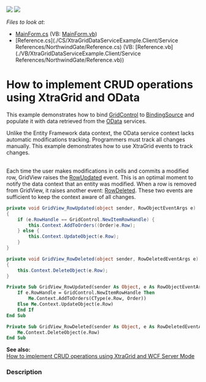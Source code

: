 <!-- default badges list -->
[![](https://img.shields.io/badge/Open_in_DevExpress_Support_Center-FF7200?style=flat-square&logo=DevExpress&logoColor=white)](https://supportcenter.devexpress.com/ticket/details/E4070)
[![](https://img.shields.io/badge/📖_How_to_use_DevExpress_Examples-e9f6fc?style=flat-square)](https://docs.devexpress.com/GeneralInformation/403183)
<!-- default badges end -->
<!-- default file list -->
*Files to look at*:

* [MainForm.cs](./CS/XtraGridDataServiceExample.Client/MainForm.cs) (VB: [MainForm.vb](./VB/XtraGridDataServiceExample.Client/MainForm.vb))
* [Reference.cs](./CS/XtraGridDataServiceExample.Client/Service References/NorthwindGate/Reference.cs) (VB: [Reference.vb](./VB/XtraGridDataServiceExample.Client/Service References/NorthwindGate/Reference.vb))
<!-- default file list end -->
# How to implement CRUD operations using XtraGrid and OData


<p>This example demonstrates how to bind <a href="http://documentation.devexpress.com/#WindowsForms/clsDevExpressXtraGridGridControltopic"><u>GridControl</u></a> to <a href="http://msdn.microsoft.com/en-us/library/system.windows.forms.bindingsource%28v=VS.100%29.aspx#Y8235"><u>BindingSource</u></a> and populate it with data retrieved from the <a href="http://www.odata.org/">OData</a> services.</p>
<p>Unlike the Entity Framework data context, the OData service context lacks automatic modifications tracking. Programmers must track all changes manually. This example demonstrates how to use XtraGrid events to track changes.</p>
<br />Each time the user makes modifications in cells and commits a modified row, GridView raises the <a href="http://documentation.devexpress.com/#WindowsForms/DevExpressXtraGridViewsBaseColumnView_RowUpdatedtopic"><u>RowUpdated</u></a> event. This is an optimal moment to notify the data context that an entity was modified. When a row is removed from GridView, it raises another event: <a href="https://documentation.devexpress.com/#WindowsForms/DevExpressXtraGridViewsBaseColumnView_RowDeletedtopic">RowDeleted</a>. These two events are sufficient to keep the context aware of all changes.<br />


```cs
private void GridView_RowUpdated(object sender, RowObjectEventArgs e)
{
	if (e.RowHandle == GridControl.NewItemRowHandle) {
		this.Context.AddToOrders((Order)e.Row);
	} else {
		this.Context.UpdateObject(e.Row);
	}
}

private void GridView_RowDeleted(object sender, RowDeletedEventArgs e)
{
	this.Context.DeleteObject(e.Row);
}
```




```vb
Private Sub GridView_RowUpdated(sender As Object, e As RowObjectEventArgs) Handles GridView1.RowUpdated
	If e.RowHandle = GridControl.NewItemRowHandle Then
		Me.Context.AddToOrders(CType(e.Row, Order))
	Else Me.Context.UpdateObject(e.Row)
	End If
End Sub

Private Sub GridView_RowDeleted(sender As Object, e As RowDeletedEventArgs) Handles GridView1.RowDeleted
	Me.Context.DeleteObject(e.Row)
End Sub
```


<p><strong>See also:</strong><strong><br /> </strong><a href="https://www.devexpress.com/Support/Center/p/E4365">How to implement CRUD operations using XtraGrid and WCF Server Mode</a></p>


<h3>Description</h3>

<p><br />
</p>

<br/>


